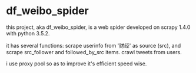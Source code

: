 # df_weibo_spider

this project, aka df_weibo_spider, is a web spider developed on scrapy 1.4.0 with python 3.5.2.

it has several functions:
scrape userinfo from '财经' as source (src), and scrape src_follower and followed_by_src items.
crawl tweets from users.

i use proxy pool so as to improve it's efficient speed wise.

